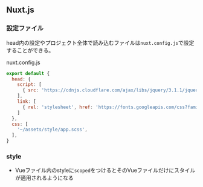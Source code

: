 ## Nuxt.js

### 設定ファイル

head内の設定やプロジェクト全体で読み込むファイルは`nuxt.config.js`で設定することができる。

nuxt.config.js
```javascript
export default {
  head: {
    script: [
      { src: 'https://cdnjs.cloudflare.com/ajax/libs/jquery/3.1.1/jquery.min.js' }
    ],
    link: [
      { rel: 'stylesheet', href: 'https://fonts.googleapis.com/css?family=Roboto&display=swap' }
    ]
  },
  css: [
    '~/assets/style/app.scss',
  ],
}
```

### style
- Vueファイル内のstyleに`scoped`をつけるとそのVueファイルだけにスタイルが適用されるようになる
